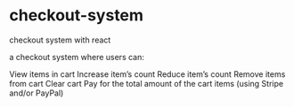 # checkout-system
checkout system with react

a checkout system where users can:

View items in cart
Increase item’s count
Reduce item’s count
Remove items from cart 
Clear cart
Pay for the total amount of the cart items (using Stripe and/or PayPal)

